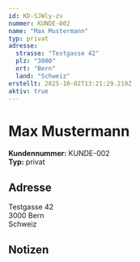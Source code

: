 ```yaml
---
id: KD-SJWly-zv
nummer: KUNDE-002
name: "Max Mustermann"
typ: privat
adresse:
  strasse: "Testgasse 42"
  plz: "3000"
  ort: "Bern"
  land: "Schweiz"
erstellt: 2025-10-02T13:21:29.219Z
aktiv: true
---
```


# Max Mustermann

**Kundennummer:** KUNDE-002  
**Typ:** privat

## Adresse

Testgasse 42  
3000 Bern  
Schweiz

## Notizen


